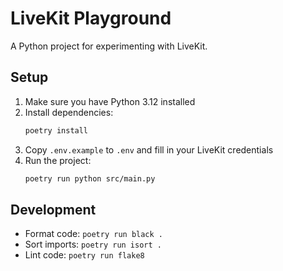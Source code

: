 # LiveKit Playground

A Python project for experimenting with LiveKit.

## Setup

1. Make sure you have Python 3.12 installed
2. Install dependencies:
   ```bash
   poetry install
   ```
3. Copy `.env.example` to `.env` and fill in your LiveKit credentials
4. Run the project:
   ```bash
   poetry run python src/main.py
   ```

## Development

- Format code: `poetry run black .`
- Sort imports: `poetry run isort .`
- Lint code: `poetry run flake8`

